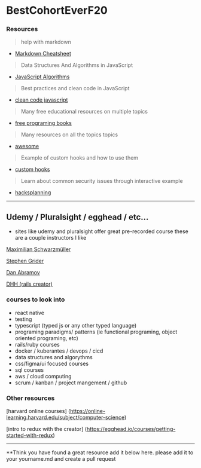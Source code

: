 # BestCohortEverF20

### Resources

> help with markdown

- [Markdown Cheatsheet](https://guides.github.com/pdfs/markdown-cheatsheet-online.pdf)

> Data Structures And Algorithms in JavaScript

- [JavaScript Algorithms](https://github.com/trekhleb/javascript-algorithms)

> Best practices and clean code in JavaScript

- [clean code javascript](https://github.com/ryanmcdermott/clean-code-javascript)

> Many free educational resources on multiple topics

- [free programing books](https://github.com/EbookFoundation/free-programming-books)

> Many resources on all the topics topics

- [awesome](https://github.com/sindresorhus/awesome)

> Example of custom hooks and how to use them

- [custom hooks](https://blog.bitsrc.io/10-react-custom-hooks-you-should-have-in-your-toolbox-aa27d3f5564d)

> Learn about common security issues through interactive example

- [hacksplanning](https://www.hacksplaining.com/lessons)

---

## Udemy / Pluralsight / egghead / etc... 
- sites like udemy and pluralsight offer great pre-recorded course these are a couple instructors I like

[Maximilian Schwarzmüller](https://www.udemy.com/courses/search/?q=Maximilian%20Schwarzm%C3%BCller&src=sac&kw=max)

[Stephen Grider](https://www.udemy.com/courses/search/?q=stephen%20grider&src=sac&kw=stephen)

[Dan Abramov](https://egghead.io/instructors/dan-abramov)

[DHH (rails creator)](https://dhh.dk/)

### courses to look into
 * react native 
 * testing 
 * typescript (typed js or any other typed language)
 * programing paradigms/ patterns (ie functional programing, object oriented programing, etc)
 * rails/ruby courses 
 * docker / kuberantes / devops / cicd
 * data structures and algorythms
 * css/figma/ui focused courses
 * sql courses
 * aws / cloud computing
 * scrum / kanban / project mangement / github
 
 
### Other resources

[harvard online courses]  (https://online-learning.harvard.edu/subject/computer-science)

[intro to redux with the creator] (https://egghead.io/courses/getting-started-with-redux)


----
**Think you have found a great resource add it below here. please add it to your yourname.md and create a pull request
